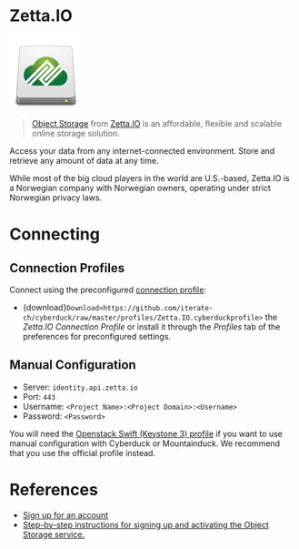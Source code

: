 Zetta.IO
===

![Zetta Drive Icon](_images/candy-drive-removable-media-zetta.png)

> [Object Storage](https://zetta.io/en/products/object-storage/) from [Zetta.IO](https://zetta.io/) is an affordable, flexible and scalable online storage solution.

Access your data from any internet-connected environment. Store and retrieve any amount of data at any time.

While most of the big cloud players in the world are U.S.-based, Zetta.IO is a Norwegian company with Norwegian owners, operating under strict Norwegian privacy laws.

# Connecting

## Connection Profiles

Connect using the preconfigured [connection profile](../../cyberduck/connection.md#connection-profiles):

- {download}`Download<https://github.com/iterate-ch/cyberduck/raw/master/profiles/Zetta.IO.cyberduckprofile>` the *Zetta.IO Connection Profile* or install it through the *Profiles* tab of the preferences for preconfigured settings.

## Manual Configuration

- Server: `identity.api.zetta.io`
- Port: `443`
- Username: `<Project Name>:<Project Domain>:<Username>`
- Password: `<Password>`

You will need the [Openstack Swift (Keystone 3) profile](index.md) if you want to use manual configuration with Cyberduck or Mountainduck. We recommend that you use the official profile instead.

# References

- [Sign up for an account](https://dashboard.zetta.io/register/)
- [Step-by-step instructions for signing up and activating the Object Storage service.](https://zetta.io/en/help/articles-tutorials/registration-object-storage/)